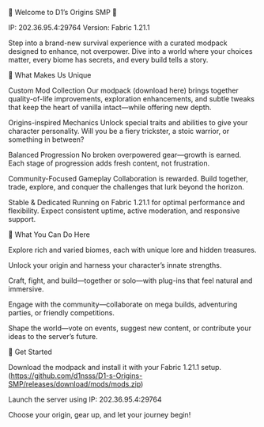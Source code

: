 🌱 Welcome to D1’s Origins SMP 🌱

IP: 202.36.95.4:29764
Version: Fabric 1.21.1

Step into a brand-new survival experience with a curated modpack designed to enhance, not overpower. Dive into a world where your choices matter, every biome has secrets, and every build tells a story.

🔧 What Makes Us Unique

Custom Mod Collection
Our modpack (download here) brings together quality-of-life improvements, exploration enhancements, and subtle tweaks that keep the heart of vanilla intact—while offering new depth.

Origins-inspired Mechanics
Unlock special traits and abilities to give your character personality. Will you be a fiery trickster, a stoic warrior, or something in between?

Balanced Progression
No broken overpowered gear—growth is earned. Each stage of progression adds fresh content, not frustration.

Community-Focused Gameplay
Collaboration is rewarded. Build together, trade, explore, and conquer the challenges that lurk beyond the horizon.

Stable & Dedicated
Running on Fabric 1.21.1 for optimal performance and flexibility. Expect consistent uptime, active moderation, and responsive support.

🎯 What You Can Do Here

Explore rich and varied biomes, each with unique lore and hidden treasures.

Unlock your origin and harness your character’s innate strengths.

Craft, fight, and build—together or solo—with plug-ins that feel natural and immersive.

Engage with the community—collaborate on mega builds, adventuring parties, or friendly competitions.

Shape the world—vote on events, suggest new content, or contribute your ideas to the server’s future.

🚀 Get Started

Download the modpack and install it with your Fabric 1.21.1 setup. (https://github.com/d1nsss/D1-s-Origins-SMP/releases/download/mods/mods.zip)

Launch the server using IP: 202.36.95.4:29764

Choose your origin, gear up, and let your journey begin!
